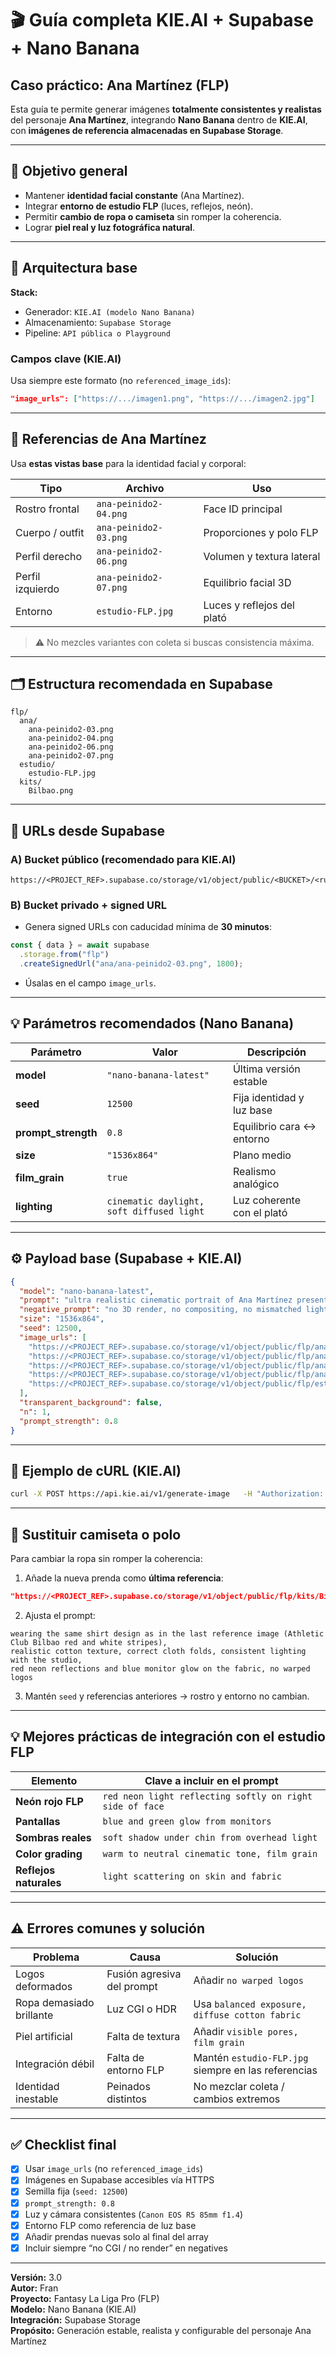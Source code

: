 # 🎬 Guía completa KIE.AI + Supabase + Nano Banana
## Caso práctico: Ana Martínez (FLP)

Esta guía te permite generar imágenes **totalmente consistentes y realistas** del personaje **Ana Martínez**, integrando **Nano Banana** dentro de **KIE.AI**, con **imágenes de referencia almacenadas en Supabase Storage**.

---

## 🎯 Objetivo general
- Mantener **identidad facial constante** (Ana Martínez).  
- Integrar **entorno de estudio FLP** (luces, reflejos, neón).  
- Permitir **cambio de ropa o camiseta** sin romper la coherencia.  
- Lograr **piel real y luz fotográfica natural**.

---

## 🧠 Arquitectura base
**Stack:**  
- Generador: `KIE.AI (modelo Nano Banana)`  
- Almacenamiento: `Supabase Storage`  
- Pipeline: `API pública o Playground`

### Campos clave (KIE.AI)
Usa siempre este formato (no `referenced_image_ids`):
```json
"image_urls": ["https://.../imagen1.png", "https://.../imagen2.jpg"]
```

---

## 📸 Referencias de Ana Martínez
Usa **estas vistas base** para la identidad facial y corporal:

| Tipo | Archivo | Uso |
|------|----------|-----|
| Rostro frontal | `ana-peinido2-04.png` | Face ID principal |
| Cuerpo / outfit | `ana-peinido2-03.png` | Proporciones y polo FLP |
| Perfil derecho | `ana-peinido2-06.png` | Volumen y textura lateral |
| Perfil izquierdo | `ana-peinido2-07.png` | Equilibrio facial 3D |
| Entorno | `estudio-FLP.jpg` | Luces y reflejos del plató |

> ⚠️ No mezcles variantes con coleta si buscas consistencia máxima.

---

## 🗂️ Estructura recomendada en Supabase
```
flp/
  ana/
    ana-peinido2-03.png
    ana-peinido2-04.png
    ana-peinido2-06.png
    ana-peinido2-07.png
  estudio/
    estudio-FLP.jpg
  kits/
    Bilbao.png
```

---

## 🔗 URLs desde Supabase

### A) Bucket público (recomendado para KIE.AI)
```
https://<PROJECT_REF>.supabase.co/storage/v1/object/public/<BUCKET>/<ruta/archivo>.png
```

### B) Bucket privado + signed URL
- Genera signed URLs con caducidad mínima de **30 minutos**:
```js
const { data } = await supabase
  .storage.from("flp")
  .createSignedUrl("ana/ana-peinido2-03.png", 1800);
```
- Úsalas en el campo `image_urls`.

---

## 💡 Parámetros recomendados (Nano Banana)
| Parámetro | Valor | Descripción |
|------------|--------|--------------|
| **model** | `"nano-banana-latest"` | Última versión estable |
| **seed** | `12500` | Fija identidad y luz base |
| **prompt_strength** | `0.8` | Equilibrio cara ↔ entorno |
| **size** | `"1536x864"` | Plano medio |
| **film_grain** | `true` | Realismo analógico |
| **lighting** | `cinematic daylight, soft diffused light` | Luz coherente con el plató |

---

## ⚙️ Payload base (Supabase + KIE.AI)
```json
{
  "model": "nano-banana-latest",
  "prompt": "ultra realistic cinematic portrait of Ana Martínez presenting inside the FLP studio, same woman as in the reference images, same face, hairstyle and red FLP polo shirt, fully integrated with the studio lighting and reflections, red neon light reflecting on her right side, subtle blue glow from the monitor screens, realistic soft shadows, Canon EOS R5 85mm f1.4 lens, shallow depth of field, cinematic film grain, authentic human skin texture, no CGI, no render, no plastic skin",
  "negative_prompt": "no 3D render, no compositing, no mismatched lighting, no HDR, no over-smooth face, no fake reflections, no morphing, no new identity",
  "size": "1536x864",
  "seed": 12500,
  "image_urls": [
    "https://<PROJECT_REF>.supabase.co/storage/v1/object/public/flp/ana/ana-peinido2-03.png",
    "https://<PROJECT_REF>.supabase.co/storage/v1/object/public/flp/ana/ana-peinido2-04.png",
    "https://<PROJECT_REF>.supabase.co/storage/v1/object/public/flp/ana/ana-peinido2-06.png",
    "https://<PROJECT_REF>.supabase.co/storage/v1/object/public/flp/ana/ana-peinido2-07.png",
    "https://<PROJECT_REF>.supabase.co/storage/v1/object/public/flp/estudio/estudio-FLP.jpg"
  ],
  "transparent_background": false,
  "n": 1,
  "prompt_strength": 0.8
}
```

---

## 🧪 Ejemplo de cURL (KIE.AI)
```bash
curl -X POST https://api.kie.ai/v1/generate-image   -H "Authorization: Bearer $KIEAI_API_KEY"   -H "Content-Type: application/json"   -d @payload-ana-flp.json
```

---

## 👕 Sustituir camiseta o polo
Para cambiar la ropa sin romper la coherencia:

1. Añade la nueva prenda como **última referencia**:
```json
"https://<PROJECT_REF>.supabase.co/storage/v1/object/public/flp/kits/Bilbao.png"
```
2. Ajusta el prompt:
```
wearing the same shirt design as in the last reference image (Athletic Club Bilbao red and white stripes),
realistic cotton texture, correct cloth folds, consistent lighting with the studio,
red neon reflections and blue monitor glow on the fabric, no warped logos
```
3. Mantén `seed` y referencias anteriores → rostro y entorno no cambian.

---

## 💡 Mejores prácticas de integración con el estudio FLP
| Elemento | Clave a incluir en el prompt |
|-----------|-----------------------------|
| **Neón rojo FLP** | `red neon light reflecting softly on right side of face` |
| **Pantallas** | `blue and green glow from monitors` |
| **Sombras reales** | `soft shadow under chin from overhead light` |
| **Color grading** | `warm to neutral cinematic tone, film grain` |
| **Reflejos naturales** | `light scattering on skin and fabric` |

---

## ⚠️ Errores comunes y solución
| Problema | Causa | Solución |
|-----------|--------|----------|
| Logos deformados | Fusión agresiva del prompt | Añadir `no warped logos` |
| Ropa demasiado brillante | Luz CGI o HDR | Usa `balanced exposure, diffuse cotton fabric` |
| Piel artificial | Falta de textura | Añadir `visible pores, film grain` |
| Integración débil | Falta de entorno FLP | Mantén `estudio-FLP.jpg` siempre en las referencias |
| Identidad inestable | Peinados distintos | No mezclar coleta / cambios extremos |

---

## ✅ Checklist final
- [x] Usar `image_urls` (no `referenced_image_ids`)  
- [x] Imágenes en Supabase accesibles vía HTTPS  
- [x] Semilla fija (`seed: 12500`)  
- [x] `prompt_strength: 0.8`  
- [x] Luz y cámara consistentes (`Canon EOS R5 85mm f1.4`)  
- [x] Entorno FLP como referencia de luz base  
- [x] Añadir prendas nuevas solo al final del array  
- [x] Incluir siempre “no CGI / no render” en negatives  

---

**Versión:** 3.0  
**Autor:** Fran  
**Proyecto:** Fantasy La Liga Pro (FLP)  
**Modelo:** Nano Banana (KIE.AI)  
**Integración:** Supabase Storage  
**Propósito:** Generación estable, realista y configurable del personaje Ana Martínez
